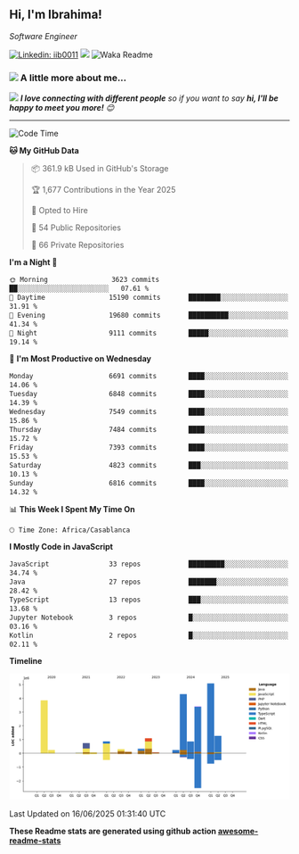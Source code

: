 <h2>Hi, I'm Ibrahima! </h2>
<p><em>Software Engineer 
</em></p>


[![Linkedin: iib0011](https://img.shields.io/badge/-iib0011-blue?style=flat-square&logo=Linkedin&logoColor=white&link=https://www.linkedin.com/in/iib0011/)](https://www.linkedin.com/in/iib0011/)
![](https://visitor-badge.glitch.me/badge?page_id=iib0011)
![Waka Readme](https://github.com/iib0011/iib0011/workflows/Waka%20Readme/badge.svg)


### <img src="https://media.giphy.com/media/VgCDAzcKvsR6OM0uWg/giphy.gif" width="50"> A little more about me...  


<img src="https://media.giphy.com/media/LnQjpWaON8nhr21vNW/giphy.gif" width="60"> <em><b>I love connecting with different people</b> so if you want to say <b>hi, I'll be happy to meet you more!</b> 😊</em>

---
<!--START_SECTION:waka-->
![Code Time](http://img.shields.io/badge/Code%20Time-4%2C962%20hrs%2033%20mins-blue)

**🐱 My GitHub Data** 

> 📦 361.9 kB Used in GitHub's Storage 
 > 
> 🏆 1,677 Contributions in the Year 2025
 > 
> 💼 Opted to Hire
 > 
> 📜 54 Public Repositories 
 > 
> 🔑 66 Private Repositories 
 > 
**I'm a Night 🦉** 

```text
🌞 Morning                3623 commits        ██░░░░░░░░░░░░░░░░░░░░░░░   07.61 % 
🌆 Daytime                15190 commits       ████████░░░░░░░░░░░░░░░░░   31.91 % 
🌃 Evening                19680 commits       ██████████░░░░░░░░░░░░░░░   41.34 % 
🌙 Night                  9111 commits        █████░░░░░░░░░░░░░░░░░░░░   19.14 % 
```
📅 **I'm Most Productive on Wednesday** 

```text
Monday                   6691 commits        ████░░░░░░░░░░░░░░░░░░░░░   14.06 % 
Tuesday                  6848 commits        ████░░░░░░░░░░░░░░░░░░░░░   14.39 % 
Wednesday                7549 commits        ████░░░░░░░░░░░░░░░░░░░░░   15.86 % 
Thursday                 7484 commits        ████░░░░░░░░░░░░░░░░░░░░░   15.72 % 
Friday                   7393 commits        ████░░░░░░░░░░░░░░░░░░░░░   15.53 % 
Saturday                 4823 commits        ███░░░░░░░░░░░░░░░░░░░░░░   10.13 % 
Sunday                   6816 commits        ████░░░░░░░░░░░░░░░░░░░░░   14.32 % 
```


📊 **This Week I Spent My Time On** 

```text
🕑︎ Time Zone: Africa/Casablanca
```

**I Mostly Code in JavaScript** 

```text
JavaScript               33 repos            █████████░░░░░░░░░░░░░░░░   34.74 % 
Java                     27 repos            ███████░░░░░░░░░░░░░░░░░░   28.42 % 
TypeScript               13 repos            ███░░░░░░░░░░░░░░░░░░░░░░   13.68 % 
Jupyter Notebook         3 repos             █░░░░░░░░░░░░░░░░░░░░░░░░   03.16 % 
Kotlin                   2 repos             █░░░░░░░░░░░░░░░░░░░░░░░░   02.11 % 
```



**Timeline**

![Lines of Code chart](https://raw.githubusercontent.com/iib0011/iib0011/master/assets/bar_graph.png)


 Last Updated on 16/06/2025 01:31:40 UTC
<!--END_SECTION:waka-->

**These Readme stats are generated using github action [awesome-readme-stats](https://github.com/iib0011/waka-readme-stats)**
